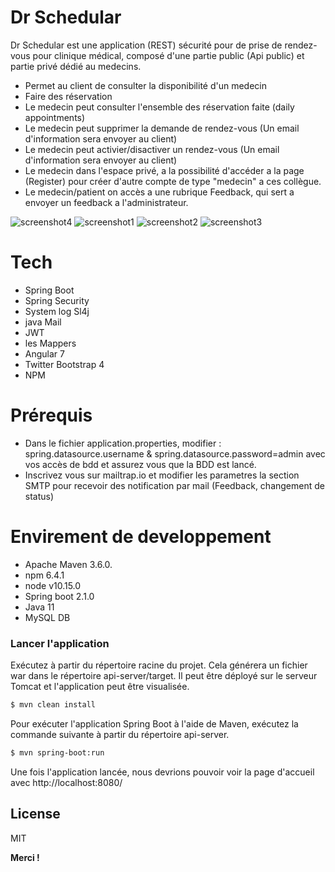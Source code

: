 # Dr Schedular


Dr Schedular est une application (REST) sécurité pour de prise de rendez-vous pour clinique médical, composé d'une partie public (Api public) et partie privé dédié au medecins.

  - Permet au client de consulter la disponibilité d'un medecin
  - Faire des réservation
  - Le medecin peut consulter l'ensemble des réservation faite (daily appointments)
  - Le medecin peut supprimer la demande de rendez-vous (Un email d'information sera envoyer au client)
  - Le medecin peut activier/disactiver un rendez-vous (Un email d'information sera envoyer au client)
  - Le medecin dans l'espace privé, a la possibilité d'accéder a la page (Register) pour créer d'autre compte de type "medecin" a ces collègue.
  - Le medecin/patient on accès a une rubrique Feedback, qui sert a envoyer un feedback a l'administrateur.

![screenshot4](https://user-images.githubusercontent.com/16879729/54958324-a2950380-4f55-11e9-9d6d-2c647a5026c9.png)
![screenshot1](https://user-images.githubusercontent.com/16879729/54958303-914bf700-4f55-11e9-9c91-dd7321009c8a.png)
![screenshot2](https://user-images.githubusercontent.com/16879729/54958312-9610ab00-4f55-11e9-9a7a-98369f57ee24.png)
![screenshot3](https://user-images.githubusercontent.com/16879729/54958319-9dd04f80-4f55-11e9-8671-cf23fe249f37.png)

# Tech

  - Spring Boot
  - Spring Security
  - System log Sl4j
  - java Mail
  - JWT
  - les Mappers
  - Angular 7
  - Twitter Bootstrap 4
  - NPM

# Prérequis 

  - Dans le fichier application.properties, modifier : spring.datasource.username & spring.datasource.password=admin avec vos accès de bdd et assurez vous que la BDD est lancé.
  - Inscrivez vous sur mailtrap.io et modifier les parametres la section SMTP pour recevoir des notification par mail (Feedback, changement de status)

# Envirement de developpement 

  - Apache Maven 3.6.0.
  - npm 6.4.1
  - node v10.15.0
  - Spring boot 2.1.0
  - Java 11
  - MySQL DB

### Lancer l'application

Exécutez à partir du répertoire racine du projet. Cela générera un fichier war dans le répertoire api-server/target. Il peut être déployé sur le serveur Tomcat et l'application peut être visualisée.
```sh
$ mvn clean install 
```
Pour exécuter l'application Spring Boot à l'aide de Maven, exécutez la commande suivante à partir du répertoire api-server.
```sh
$ mvn spring-boot:run
```
Une fois l'application lancée, nous devrions pouvoir voir la page d'accueil avec http://localhost:8080/

License
----

MIT


**Merci !**

[//]: # (These are reference links used in the body of this note and get stripped out when the markdown processor does its job. There is no need to format nicely because it shouldn't be seen. Thanks SO - http://stackoverflow.com/questions/4823468/store-comments-in-markdown-syntax)

   [screenshot1]: <https://github.com/Alilat-imad/dr-schedular/screenshots/screenshot1.jpg>
   [screenshot2]: <https://github.com/Alilat-imad/dr-schedular/screenshots/screenshot2.jpg>
   [screenshot3]: <https://github.com/Alilat-imad/dr-schedular/screenshots/screenshot3.jpg>
   [screenshot4]: <https://github.com/Alilat-imad/dr-schedular/screenshots/screenshot4.jpg>
   [screenshot5]: <https://github.com/Alilat-imad/dr-schedular/screenshots/screenshot5.jpg>
   [screenshot6]: <https://github.com/Alilat-imad/dr-schedular/screenshots/screenshot6.jpg>
   
